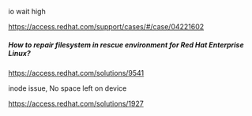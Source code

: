 

io wait high

https://access.redhat.com/support/cases/#/case/04221602



##### How to repair filesystem in rescue environment for Red Hat Enterprise Linux?

https://access.redhat.com/solutions/9541



inode issue, No space left on device

https://access.redhat.com/solutions/1927
